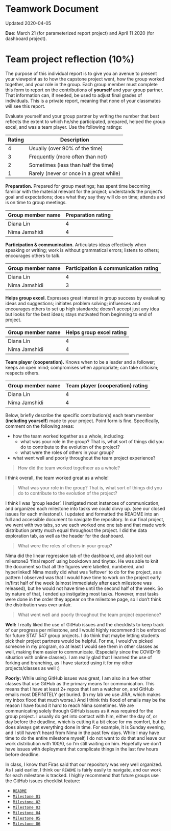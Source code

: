 Teamwork Document
================
Updated 2020-04-05

**Due**: March 21 (for parameterized report project) and April 11 2020
(for dashboard project).

# Team project reflection (10%)

The purpose of this individual report is to give you an avenue to
present your viewpoint as to how the capstone project went, how the
group worked together, and your role in the group. Each group member
must complete this form to report on the contributions of **yourself**
and ypur group partner. That information can, if needed, be used to
adjust final grades of individuals. This is a private report, meaning
that none of your classmates will see this report.

Evaluate yourself and your group partner by writing the number that best
reflects the extent to which he/she participated, prepared, helped the
group excel, and was a team player. Use the following ratings:

| Rating | Description                             |
| ------ | --------------------------------------- |
| 4      | Usually (over 90% of the time)          |
| 3      | Frequently (more often than not)        |
| 2      | Sometimes (less than half the time)     |
| 1      | Rarely (never or once in a great while) |

**Preparation.** Prepared for group meetings; has spent time becoming
familiar with the material relevant for the project; understands the
project’s goal and expectations; does what they say they will do on
time; attends and is on time to group meetings.

| Group member name | Preparation rating |
| ----------------- | ------------------ |
| Diana Lin         | 4                  |
| Nima Jamshidi     | 4                  |

**Participation & communication.** Articulates ideas effectively when
speaking or writing; work is without grammatical errors; listens to
others; encourages others to talk.

| Group member name | Participation & communication rating |
| ----------------- | ------------------------------------ |
| Diana Lin         | 4                                    |
| Nima Jamshidi     | 3                                    |

**Helps group excel.** Expresses great interest in group success by
evaluating ideas and suggestions; initiates problem solving; influences
and encourages others to set up high standards; doesn’t accept just any
idea but looks for the best ideas; stays motivated from beginning to end
of project.

| Group member name | Helps group excel rating |
| ----------------- | ------------------------ |
| Diana Lin         | 4                        |
| Nima Jamshidi     | 4                        |

**Team player (cooperation).** Knows when to be a leader and a follower;
keeps an open mind; compromises when appropriate; can take criticism;
respects others.

| Group member name | Team player (cooperation) rating |
| ----------------- | -------------------------------- |
| Diana Lin         | 4                                |
| Nima Jamshidi     | 4                                |

Below, briefly describe the specific contribution(s) each team member
(**including yourself**) made to your project. Point form is fine.
Specifically, comment on the following areas:

  - how the team worked together as a whole, including:
      - what was your role in the group? That is, what sort of things
        did you do to contribute to the evolution of the project?
      - what were the roles of others in your group?
  - what went well and poorly throughout the team project experience?

> How did the team worked togetheer as a whole?

I think overall, the team worked great as a whole\!

> What was your role in the group? That is, what sort of things did you
> do to contribute to the evolution of the project?

I think I was ‘group leader’. I instigated most instances of
communication, and organized each milestone into tasks we could divvy
up. (see our closed issues for each milestone\!). I updated and
formatted the README into an full and accessible document to navigate
the repository. In our final project, we went with two tabs, so we each
worked one one tab and that made work distribution pretty much equal
throughout the project. I did the data exploration tab, as well as the
header for the dashboard.

> What were the roles of others in your group?

Nima did the linear regression tab of the dashboard, and also knit our
milestone3 ‘final report’ using bookdown and tinytex. He was able to
knit the document so that all the figures were labelled, numbered, and
hyperlinked\! Nima mostly did what was ‘leftover’ to do for the project,
as a pattern I observed was that I would have time to work on the
project early in/first half of the week (almost immediately after each
milestone was released), but he would not have time until the second
half of the week. So by nature of that, I ended up instigating most
tasks. However, most tasks were done in the order they appear on the
milestone page, so I don’t think the distribution was ever unfair.

> What went well and poorly throughout the team project experience?

**Well:** I really liked the use of GitHub issues and the checklists to
keep track of our progress per milestone, and I would highly recommend
it be enforced for future STAT 547 group projects. I do think that maybe
letting students pick their project partners would be helpful. For me, I
would’ve picked someone in my program, so at least I would see them in
other classes as well, making them easier to communicate. (Especially
since the COVID-19 situation with online classes). I am really glad that
I learned the use of forking and branching, as I have started using it
for my other projects/classes as well :)

**Poorly:** While using GitHub issues was great, I am also in a few
other classes that use GitHub as the primary means for communication.
This means that I have at least 2+ repos that I am a watcher on, and
GitHub emails most DEFINITELY get buried. (In my lab we use JIRA, which
makes my inbox flood that much worse.) And I think this flood of emails
may be the reason I have found it hard to reach Nima sometimes. We are
communicating solely through GitHub issues as it was required for the
group project. I usually do get into contact with him, either the day
of, or day before the deadline, which is cutting it a bit close for my
comfort, but he does always get everything done in time. For example, it
is Sunday evening, and I still haven’t heard from Nima in the past few
days. While I may have time to do the entire milestone myself, I do not
want to do that and leave our work distribution with 100/0, so I’m still
waiting on him. Hopefully we don’t have issues with deployment that
complicate things in the last few hours before deadline.

In class, I know that Firas said that our repository was very well
organized. As I said earlier, I think our `README` is fairly easily to
navigate, and our work for each milestone is tracked. I highly recommend
that future groups use the GitHub issues checklist
    feature:

  - [`README`](https://github.com/STAT547-UBC-2019-20/group_01_dlin_njamshidi)
  - [`Milestone 01`](https://github.com/STAT547-UBC-2019-20/group_01_dlin_njamshidi/issues/4)
  - [`Milestone 02`](https://github.com/STAT547-UBC-2019-20/group_01_dlin_njamshidi/issues/8)
  - [`Milestone 03`](https://github.com/STAT547-UBC-2019-20/group_01_dlin_njamshidi/issues/24)
  - [`Milestone 04`](https://github.com/STAT547-UBC-2019-20/group_01_dlin_njamshidi/issues/40)
  - [`Milestone 05`](https://github.com/STAT547-UBC-2019-20/group_01_dlin_njamshidi/issues/44)
  - [`Milestone 06`](https://github.com/STAT547-UBC-2019-20/group_01_dlin_njamshidi/issues/52)
